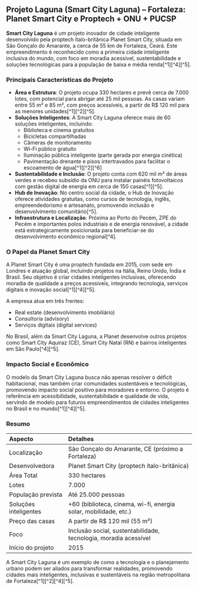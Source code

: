 
## Projeto Laguna (Smart City Laguna) – Fortaleza: Planet Smart City e Proptech + ONU + PUCSP

**Smart City Laguna** é um projeto inovador de cidade inteligente desenvolvido pela proptech ítalo-britânica Planet Smart City, situada em São Gonçalo do Amarante, a cerca de 55 km de Fortaleza, Ceará. Este empreendimento é reconhecido como a primeira cidade inteligente inclusiva do mundo, com foco em moradia acessível, sustentabilidade e soluções tecnológicas para a população de baixa e média renda[^1][^4][^5].

### Principais Características do Projeto

- **Área e Estrutura**: O projeto ocupa 330 hectares e prevê cerca de 7.000 lotes, com potencial para abrigar até 25 mil pessoas. As casas variam entre 55 m² e 85 m², com preços acessíveis, a partir de R\$ 120 mil para as menores unidades[^1][^2][^5].
- **Soluções Inteligentes**: A Smart City Laguna oferece mais de 60 soluções inteligentes, incluindo:
    - Biblioteca e cinema gratuitos
    - Bicicletas compartilhadas
    - Câmeras de monitoramento
    - Wi-Fi público gratuito
    - Iluminação pública inteligente (parte gerada por energia cinética)
    - Pavimentação drenante e pisos intertravados para facilitar o escoamento de água[^1][^2][^6]
- **Sustentabilidade e Inclusão**: O projeto conta com 620 mil m² de áreas verdes e recebeu subsídio da ONU para instalar painéis fotovoltaicos com gestão digital de energia em cerca de 150 casas[^1][^5].
- **Hub de Inovação**: No centro social da cidade, o Hub de Inovação oferece atividades gratuitas, como cursos de tecnologia, inglês, empreendedorismo e artesanato, promovendo inclusão e desenvolvimento comunitário[^5].
- **Infraestrutura e Localização**: Próxima ao Porto do Pecém, ZPE do Pecém e importantes polos industriais e de energia renovável, a cidade está estrategicamente posicionada para beneficiar-se do desenvolvimento econômico regional[^4].


### O Papel da Planet Smart City

A Planet Smart City é uma proptech fundada em 2015, com sede em Londres e atuação global, incluindo projetos na Itália, Reino Unido, Índia e Brasil. Seu objetivo é criar cidades inteligentes inclusivas, oferecendo moradia de qualidade a preços acessíveis, integrando tecnologia, serviços digitais e inovação social[^1][^4][^5].

A empresa atua em três frentes:

- Real estate (desenvolvimento imobiliário)
- Consultoria (advisory)
- Serviços digitais (digital services)

No Brasil, além da Smart City Laguna, a Planet desenvolve outros projetos como Smart City Aquiraz (CE), Smart City Natal (RN) e bairros inteligentes em São Paulo[^4][^5].

### Impacto Social e Econômico

O modelo da Smart City Laguna busca não apenas resolver o déficit habitacional, mas também criar comunidades sustentáveis e tecnológicas, promovendo impacto social positivo para moradores e entorno. O projeto é referência em acessibilidade, sustentabilidade e qualidade de vida, servindo de modelo para futuros empreendimentos de cidades inteligentes no Brasil e no mundo[^1][^4][^5].

### Resumo

| Aspecto | Detalhes |
| :-- | :-- |
| Localização | São Gonçalo do Amarante, CE (próximo a Fortaleza) |
| Desenvolvedora | Planet Smart City (proptech ítalo-britânica) |
| Área Total | 330 hectares |
| Lotes | 7.000 |
| População prevista | Até 25.000 pessoas |
| Soluções inteligentes | +60 (biblioteca, cinema, wi-fi, energia solar, mobilidade, etc.) |
| Preço das casas | A partir de R\$ 120 mil (55 m²) |
| Foco | Inclusão social, sustentabilidade, tecnologia, moradia acessível |
| Início do projeto | 2015 |

A Smart City Laguna é um exemplo de como a tecnologia e o planejamento urbano podem ser aliados para transformar realidades, promovendo cidades mais inteligentes, inclusivas e sustentáveis na região metropolitana de Fortaleza[^1][^2][^4][^5].

